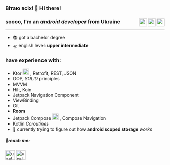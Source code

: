 <h3>Вітаю всіх! 👋 Hi there!</h3>




### soooo, I'm an *android developer* from Ukraine  <img align="right" height="25"  src="https://developer.android.com/events/dev-challenge/images/dev-challenge_jetpack-compose-asset.svg"> <img align="right" height="25"  src="https://www.vectorlogo.zone/logos/kotlinlang/kotlinlang-icon.svg"> <img align="right" height="25"  src="https://upload.wikimedia.org/wikipedia/commons/thumb/3/3b/Android_new_logo_2019.svg/1280px-Android_new_logo_2019.svg.png">
---
- 📚 got a bachelor degree
- 🛸 english level: **upper intermediate**

### have experience with:
- Ktor <img width="20" height="20" src="https://plugins.jetbrains.com/files/16008/124940/icon/pluginIcon.svg"> , Retrofit, REST, JSON
- OOP, *SOLID* principles
- MVVM
- Hilt, Koin
- Jetpack Navigation Component
- ViewBinding
- Git
- **Room**
- Jetpack Compose <img width="20" height="20" src="https://developer.android.com/events/dev-challenge/images/dev-challenge_jetpack-compose-asset.svg"> , Compose Navigation
- Kotlin *Coroutines*
- 🌱 currently trying to figure out how **android scoped storage** *works*

<h5 align="left">💬reach me:</h5>
<p align="left">
<a href="https://instagram.com/useless_cherry" target="blank"><img align="center" src="https://raw.githubusercontent.com/rahuldkjain/github-profile-readme-generator/master/src/images/icons/Social/instagram.svg" alt="useless_cherry" height="30" width="30" /></a>
  <a href="https://t.me/useless_cherry" target="blank"><img align="center" src="https://upload.wikimedia.org/wikipedia/commons/8/82/Telegram_logo.svg" alt="useless_cherry" height="30" width="30" /></a>
</p>

